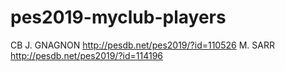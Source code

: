 # pes2019-myclub-players

CB
J. GNAGNON
http://pesdb.net/pes2019/?id=110526
M. SARR
http://pesdb.net/pes2019/?id=114196
